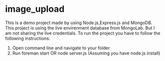 # image_upload

This is a demo project made by using Node.js,Express.js and MongoDB.
This project is using the live envirenment database from MongoLab.
But I am not sharing the live credentials.
To run the project you have to follow the following instructions:
1) Open command line and navigate to your folder
2) Run foreman start OR node server.js (Assuming you have node.js install)
